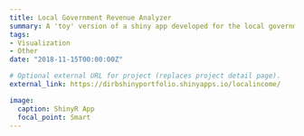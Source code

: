 ```yaml
---
title: Local Government Revenue Analyzer
summary: A 'toy' version of a shiny app developed for the local governments of Ecuador
tags:
- Visualization
- Other
date: "2018-11-15T00:00:00Z"

# Optional external URL for project (replaces project detail page).
external_link: https://dirbshinyportfolio.shinyapps.io/localincome/

image:
  caption: ShinyR App
  focal_point: Smart
---
```

